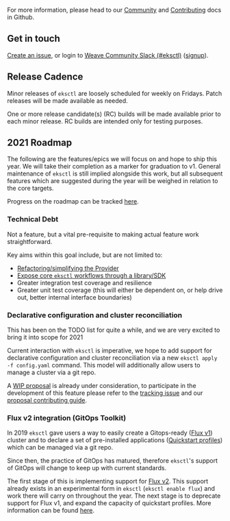 For more information, please head to our [Community][community] and [Contributing][contributing] docs in Github.

[community]: https://github.com/weaveworks/eksctl/blob/main/COMMUNITY.md
[contributing]: https://github.com/weaveworks/eksctl/blob/main/CONTRIBUTING.md

## Get in touch

[Create an issue](https://github.com/weaveworks/eksctl/issues/new), or login to [Weave Community Slack (#eksctl)][slackchan] ([signup][slackjoin]).

[slackjoin]: https://slack.weave.works/
[slackchan]: https://weave-community.slack.com/messages/CAYBZBWGL/

## Release Cadence

Minor releases of `eksctl` are loosely scheduled for weekly on Fridays. Patch
releases will be made available as needed.

One or more release candidate(s) (RC) builds will be made available prior to
each minor release. RC builds are intended only for testing purposes.

## 2021 Roadmap

The following are the features/epics we will focus on and hope to ship this year.
We will take their completion as a marker for graduation to v1.
General maintenance of `eksctl` is still implied alongside this work,
but all subsequent features which are suggested during the year will be weighed
in relation to the core targets.

Progress on the roadmap can be tracked [here](https://github.com/weaveworks/eksctl/projects/2).

### Technical Debt

Not a feature, but a vital pre-requisite to making actual feature work straightforward.

Key aims within this goal include, but are not limited to:

- [Refactoring/simplifying the Provider](https://github.com/weaveworks/eksctl/issues/2931)
- [Expose core `eksctl` workflows through a library/SDK](https://github.com/weaveworks/eksctl/issues/813)
- Greater integration test coverage and resilience
- Greater unit test coverage (this will either be dependent on, or help drive out,
  better internal interface boundaries)

### Declarative configuration and cluster reconciliation

This has been on the TODO list for quite a while, and we are very excited to bring
it into scope for 2021

Current interaction with `eksctl` is imperative, we hope to add support for declarative
configuration and cluster reconciliation via a new `eksctl apply -f config.yaml`
command.  This model will additionally allow users to manage a cluster via a git repo.

A [WIP proposal](https://github.com/weaveworks/eksctl/blob/main/docs/proposal-007-apply.md)
is already under consideration, to participate in the development of this feature
please refer to the [tracking issue](https://github.com/weaveworks/eksctl/issues/2774)
and our [proposal contributing guide](https://github.com/weaveworks/eksctl/blob/main/CONTRIBUTING.md#proposals).

### Flux v2 integration (GitOps Toolkit)

In 2019 `eksctl` gave users a way to easily create a Gitops-ready ([Flux v1](https://docs.fluxcd.io/en/1.21.1/))
cluster and to declare a set of pre-installed applications ([Quickstart profiles](/gitops-quickstart/#enabling-a-quick-start-profile))
which can be managed via a git repo.

Since then, the practice of GitOps has matured, therefore `eksctl`'s support of
GitOps will change to keep up with current standards.

The first stage of this is implementing support for [Flux v2](https://fluxcd.io/).
This support already exists in an experimental form in `eksctl` (`eksctl enable flux`)
and work there will carry on throughout the year.
The next stage is to deprecate support for Flux v1, and expand the capacity of
quickstart profiles. More information can be found [here](https://github.com/weaveworks/eksctl/issues/2963).

